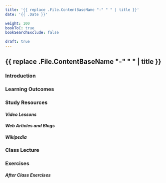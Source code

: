 ```yaml
---
title: '{{ replace .File.ContentBaseName "-" " " | title }}'
date: '{{ .Date }}'

weight: 100
bookToC: true
bookSearchExclude: false

draft: true
---
```


## {{ replace .File.ContentBaseName "-" " " | title }}

### Introduction

### Learning Outcomes

### Study Resources

#### *Video Lessons*

#### *Web Articles and Blogs*

#### *Wikipedia*

### Class Lecture

### Exercises

#### *After Class Exercises*